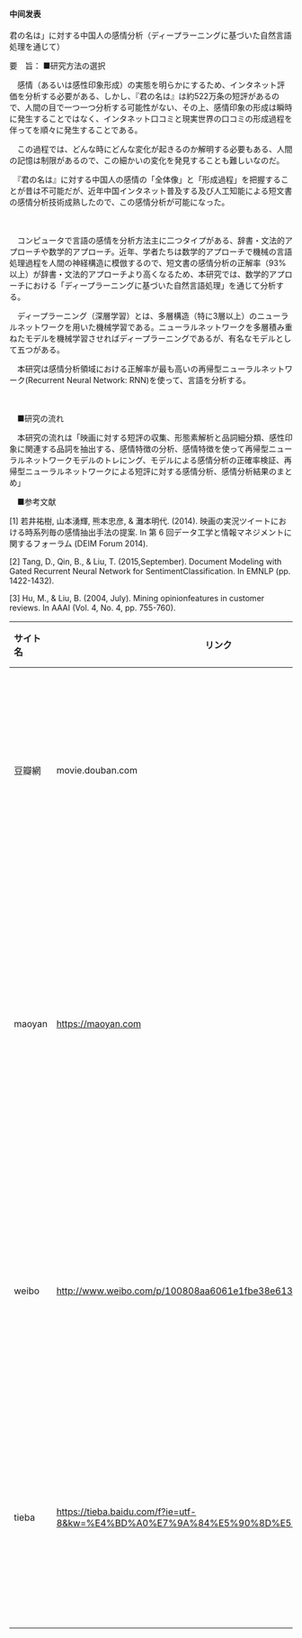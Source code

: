 #### 中间发表

君の名は」に対する中国人の感情分析（ディープラーニングに基づいた自然言語処理を通じて）

要　旨：
■研究方法の選択

　感情（あるいは感性印象形成）の実態を明らかにするため、インタネット評価を分析する必要がある、しかし、『君の名は』は約522万条の短評があるので、人間の目で一つ一つ分析する可能性がない、その上、感情印象の形成は瞬時に発生することではなく、インタネット口コミと現実世界の口コミの形成過程を伴ってを順々に発生することである。

　この過程では、どんな時にどんな変化が起きるのか解明する必要もある、人間の記憶は制限があるので、この細かいの変化を発見することも難しいなのだ。

　『君の名は』に対する中国人の感情の「全体像」と「形成過程」を把握することが昔は不可能だが、近年中国インタネット普及する及び人工知能による短文書の感情分析技術成熟したので、この感情分析が可能になった。

　

　コンピュータで言語の感情を分析方法主に二つタイプがある、辞書・文法的アプローチや数学的アプローチ。近年、学者たちは数学的アプローチで機械の言語処理過程を人間の神経構造に模倣するので、短文書の感情分析の正解率（93%以上）が辞書・文法的アプローチより高くなるため、本研究では、数学的アプローチにおける「ディープラーニングに基づいた自然言語処理」を通じて分析する。

　ディープラーニング（深層学習）とは、多層構造（特に3層以上）のニューラルネットワークを用いた機械学習である。ニューラルネットワークを多層積み重ねたモデルを機械学習させればディープラーニングであるが、有名なモデルとして五つがある。　

　本研究は感情分析領域における正解率が最も高いの再帰型ニューラルネットワーク(Recurrent Neural Network: RNN)を使って、言語を分析する。

　

　■研究の流れ

　本研究の流れは「映画に対する短評の収集、形態素解析と品詞細分類、感性印象に関連する品詞を抽出する、感情特徴の分析、感情特徴を使って再帰型ニューラルネットワークモデルのトレにング、モデルによる感情分析の正確率検証、再帰型ニューラルネットワークによる短評に対する感情分析、感情分析結果のまとめ」

 

　■参考文献

[1] 若井祐樹, 山本湧輝, 熊本忠彦, & 灘本明代. (2014). 映画の実況ツイートにおける時系列毎の感情抽出手法の提案. In 第 6 回データ工学と情報マネジメントに関するフォーラム (DEIM Forum 2014).

[2] Tang, D., Qin, B., & Liu, T. (2015,September). Document Modeling with Gated Recurrent Neural Network for SentimentClassification. In EMNLP (pp. 1422-1432).

[3] Hu, M., & Liu, B. (2004, July). Mining opinionfeatures in customer reviews. In AAAI (Vol. 4, No. 4, pp. 755-760).

 
 
 
 
 | サイト名   | リンク                                      | 評価人数                 | データタイプ                         | 特徴                                       | 点数   |
| :----- | ---------------------------------------- | -------------------- | ------------------------------ | ---------------------------------------- | ---- |
| 豆瓣網    | movie.douban.com                         | 37万 短評価16万           | 評価点数、短評価（140文字制限）、長い評価（文字制限なし） | 2005創立から、より詳しいの評価内容がある                   | 8.5  |
| maoyan | https://maoyan.com                       | 70.9万 短評価13万         | 評価点数、短評価（140文字以下）              | チケット購入サイト、鑑賞する後に評価する、しかし、評価内容は基本的には簡単な評価である | 9.2  |
| weibo  | http://www.weibo.com/p/100808aa6061e1fbe38e6136ce2d60885e239c | 54万　話題数154.8万        | 評価点数、映画に関する話題（140文字制限）         | 人気が一番多いですが、映画についての話題である、評価ではなく。          | 8.4  |
| tieba  | https://tieba.baidu.com/f?ie=utf-8&kw=%E4%BD%A0%E7%9A%84%E5%90%8D%E5%AD%97&fr=search | 話題数147.8万、フャンス20万人以上 | 映画に関する話題（文字制限なし）               | フャンスここで集合する、議論の場所である、フャンス数20万人以上         | なし   |



